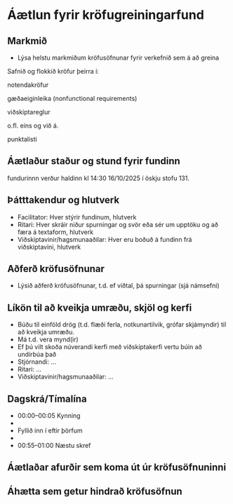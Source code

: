 # Áætlun fyrir kröfugreiningarfund

## Markmið
- Lýsa helstu markmiðum kröfusöfnunar fyrir verkefnið sem á að greina

Safnið og flokkið kröfur þeirra í:

notendakröfur

gæðaeiginleika (nonfunctional requirements)

viðskiptareglur

o.fl. eins og við á.

punktalisti

## Áætlaður staður og stund fyrir fundinn

fundurinnn verður haldinn kl 14:30 16/10/2025 í öskju stofu 131.

## Þátttakendur og hlutverk
- Facilitator: Hver stýrir fundinum, hlutverk 
- Ritari: Hver skráir niður spurningar og svör eða sér um upptöku og að færa á textaform, hlutverk
- Viðskiptavinir/hagsmunaaðilar: Hver eru boðuð á fundinn frá viðskiptavini, hlutverk  

## Aðferð kröfusöfnunar
- Lýsið aðferð kröfusöfnunar, t.d. ef viðtal, þá spurningar (sjá námsefni)

## Líkön til að kveikja umræðu, skjöl og kerfi 
- Búðu til einföld drög (t.d. flæði ferla, notkunartilvik, grófar skjámyndir) til að kveikja umræðu. 
- Má t.d. vera mynd(ir) 
- Ef þú vilt skoða núverandi kerfi með viðskiptakerfi vertu búin að undirbúa það 
- Stjórnandi: …
- Ritari: …
- Viðskiptavinir/hagsmunaaðilar: …

## Dagskrá/Tímalína
- 00:00–00:05 Kynning
- 
- Fyllið inn í eftir þörfum 
- 
- 00:55–01:00 Næstu skref

## Áætlaðar afurðir sem koma út úr kröfusöfnuninni 

## Áhætta sem getur hindrað kröfusöfnun 
